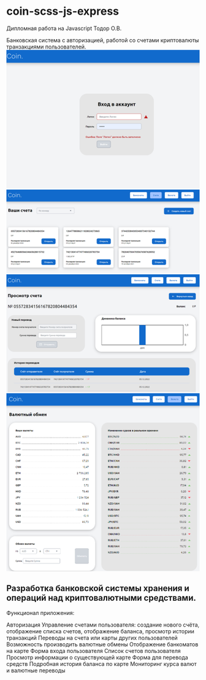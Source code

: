 # coin-scss-js-express
Дипломная работа на Javascript Тодор О.В.

Банковская система с авторизацией, работой со счетами криптовалюты транзакциями пользователей.
![Login preview](./preview/login.png)
![Accounts preview](./preview/accounts.png)
![Account preview](./preview/account.png)
![Currency preview](./preview/currency.png)


## Разработка банковской системы хранения и операций над криптовалютными средствами. 


Функционал приложения:

Авторизация 
Управление счетами пользователя: создание нового счёта, отображение списка  счетов, отображение баланса, просмотр истории транзакций 
Переводы на счета или карты других пользователей 
Возможность производить валютные обмены 
Отображение банкоматов на карте 
Форма входа пользователя 
Список счетов пользователя 
Просмотр информации о существующей карте 
Форма для перевода средств 
Подробная история баланса по карте 
Мониторинг курса валют и валютные переводы 
 





